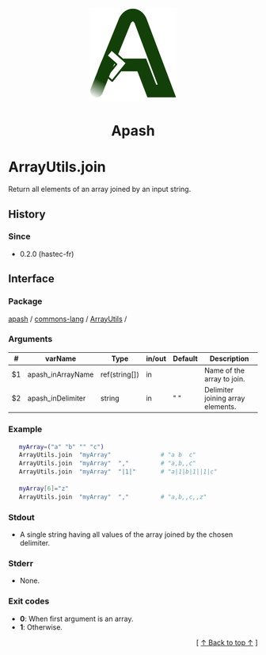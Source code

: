 
<div align='center' id='apash-top'>
  <a href='https://github.com/hastec-fr/apash'>
    <img alt='apash-logo' src='../../../../../../assets/apash-logo.svg'/>
  </a>

  # Apash
</div>


# ArrayUtils.join
Return all elements of an array joined by an input string.

## History
### Since
  * 0.2.0 (hastec-fr)

## Interface
### Package
<!-- apash.packageBegin -->
[apash](../../../apash.md) / [commons-lang](../../commons-lang.md) / [ArrayUtils](../ArrayUtils.md) / 
<!-- apash.packageEnd -->

### Arguments
 | #      | varName              | Type          | in/out   | Default    | Description                          |
 |--------|----------------------|---------------|----------|------------|--------------------------------------|
 | $1     | apash_inArrayName    | ref(string[]) | in       |            | Name of the array to join.           |
 | $2     | apash_inDelimiter    | string        | in       | " "        | Delimiter joining array elements.    |

### Example
 ```bash
    myArray=("a" "b" "" "c")
    ArrayUtils.join  "myArray"              # "a b  c"
    ArrayUtils.join  "myArray"  ","         # "a,b,,c"
    ArrayUtils.join  "myArray"  "|1|"       # "a|1|b|1||1|c"
    
    myArray[6]="z"
    ArrayUtils.join  "myArray"  ","         # "a,b,,c,,z"
 ```
### Stdout
  * A single string having all values of the array joined by the chosen delimiter.
### Stderr
  * None.

### Exit codes
  * **0**: When first argument is an array.
  * **1**: Otherwise.

  <div align='right'>[ <a href='#apash-top'>↑ Back to top ↑</a> ]</div>

